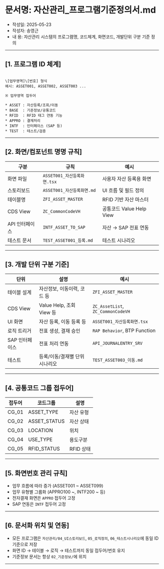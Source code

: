 # 문서명: 자산관리_프로그램기준정의서.md
- 작성일: 2025-05-23
- 작성자: 송영근
- 내  용: 자산관리 시스템의 프로그램명, 코드체계, 화면코드, 개발단위 구분 기준 정의

---

## [1. 프로그램 ID 체계]

```

\[업무영역]\[번호] 형식
예시: ASSET001, ASSET002, ASSET003 ...

※ 업무영역 접두어

* ASSET : 자산등록/조회/이동
* BASE  : 기준정보/공통코드
* RFID  : RFID 태그 연동 기능
* APPRO : 결재처리
* INTF  : 인터페이스 (SAP 등)
* TEST  : 테스트/검증

```

---

## [2. 화면/컴포넌트 명명 규칙]

| 구분 | 규칙 | 예시 |
|------|------|------|
| 화면 파일 | `ASSET001_자산등록화면.tsx` | 사용자 자산 등록용 화면 |
| 스토리보드 | `ASSET001_자산등록화면.md` | UI 흐름 및 필드 정의 |
| 테이블명 | `ZFI_ASSET_MASTER` | RFID 기반 자산 마스터 |
| CDS View | `ZC_CommonCodeVH` | 공통코드 Value Help View |
| API 인터페이스 | `INTF_ASSET_TO_SAP` | 자산 → SAP 전표 연동 |
| 테스트 문서 | `TEST_ASSET001_등록.md` | 테스트 시나리오 |

---

## [3. 개발 단위 구분 기준]

| 단위 | 설명 | 예시 |
|------|------|------|
| 테이블 설계 | 자산정보, 이동이력, 코드 등 | `ZFI_ASSET_MASTER` |
| CDS View | Value Help, 조회 View 등 | `ZC_AssetList`, `ZC_CommonCodeVH` |
| UI 화면 | 자산 등록, 이동 등록 등 | `ASSET001_자산등록화면.tsx` |
| 로직 트리거 | 전표 생성, 결재 승인 | `RAP Behavior`, BTP Function |
| SAP 인터페이스 | 전표 처리 연동 | `API_JOURNALENTRY_SRV` |
| 테스트 | 등록/이동/결재별 단위 시나리오 | `TEST_ASSET003_이동.md` |

---

## [4. 공통코드 그룹 접두어]

| 접두어 | 코드그룹 | 설명 |
|--------|----------|------|
| CG_01 | ASSET_TYPE | 자산 유형 |
| CG_02 | ASSET_STATUS | 자산 상태 |
| CG_03 | LOCATION | 위치 |
| CG_04 | USE_TYPE | 용도구분 |
| CG_05 | RFID_STATUS | RFID 상태 |

---

## [5. 화면번호 관리 규칙]

- 업무 흐름에 따라 증가 (ASSET001 ~ ASSET099)
- 업무 유형별 그룹화 (APPRO100 ~, INTF200 ~ 등)
- 전자결재 화면은 `APPRO` 접두어 고정
- SAP 연동은 `INTF` 접두어 고정

---

## [6. 문서화 위치 및 연동]

- 모든 프로그램은 `자산관리/04_UI스토리보드`, `05_로직정의`, `06_테스트시나리오`에 동일 ID 기준으로 저장
- 화면 ID → 테이블 → 로직 → 테스트까지 동일 접두어/번호 유지
- 기준정보 문서는 항상 `02_기준정보/`에 위치

---
